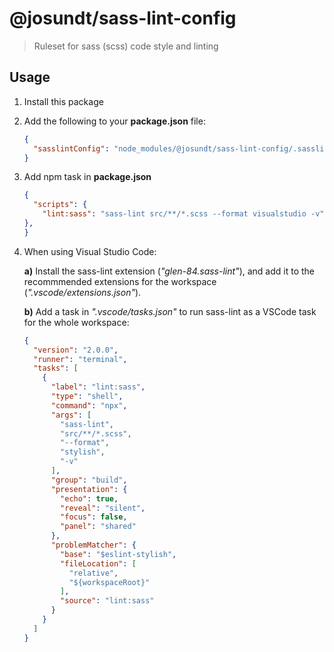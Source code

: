 # @josundt/sass-lint-config #

> Ruleset for sass (scss) code style and linting

## Usage ##
1. Install this package 

2. Add the following to your **package.json** file: 
    ```json
    {
      "sasslintConfig": "node_modules/@josundt/sass-lint-config/.sasslintrc"
    }
    ``` 

3. Add npm task in **package.json**
    ```json
    {
      "scripts": {
        "lint:sass": "sass-lint src/**/*.scss --format visualstudio -v"
    },
    }
    ```

4. When using Visual Studio Code:  

    __a)__ Install the sass-lint extension (_"glen-84.sass-lint"_), and add it
       to the recommmended extensions for the workspace (_".vscode/extensions.json"_).

    __b)__ Add a task in _".vscode/tasks.json"_ to run sass-lint as a VSCode task for the
       whole workspace:
    ```json
    {
      "version": "2.0.0",
      "runner": "terminal",
      "tasks": [
        {
          "label": "lint:sass",
          "type": "shell",
          "command": "npx",
          "args": [
            "sass-lint",
            "src/**/*.scss",
            "--format",
            "stylish",
            "-v"
          ],
          "group": "build",
          "presentation": {
            "echo": true,
            "reveal": "silent",
            "focus": false,
            "panel": "shared"
          },
          "problemMatcher": {
            "base": "$eslint-stylish",
            "fileLocation": [
              "relative",
              "${workspaceRoot}"
            ],
            "source": "lint:sass"
          }
        }
      ]
    }
    ```
